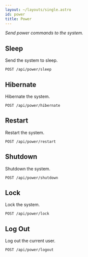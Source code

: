 ```yaml
---
layout: ~/layouts/single.astro
id: power
title: Power
---
```


_Send power commands to the system._

## Sleep

Send the system to sleep.

```http
POST /api/power/sleep
```

## Hibernate

Hibernate the system.

```http
POST /api/power/hibernate
```

## Restart

Restart the system.

```http
POST /api/power/restart
```

## Shutdown

Shutdown the system.

```http
POST /api/power/shutdown
```

## Lock

Lock the system.

```http
POST /api/power/lock
```

## Log Out

Log out the current user.

```http
POST /api/power/logout
```
